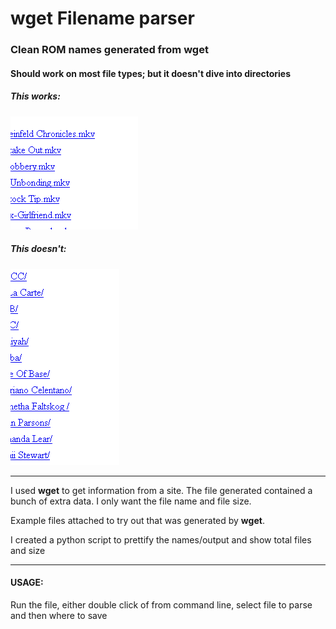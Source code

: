 # wget Filename parser
### Clean ROM names generated from wget

#### Should work on most file types; but it doesn't dive into directories

##### This works:
![Correct:](/images/Sample_Type.PNG)

##### This doesn't:
![Incorrect:](/images/Incorrect_Format.PNG)

----------

I used **wget** to get information from a site.
The file generated contained a bunch of extra data.  I only want the file name and file size.

Example files attached to try out that was generated by **wget**.

I created a python script to prettify the names/output and show total files and size

----------

#### USAGE:
Run the file, either double click of from command line, select file to parse and then where to save
